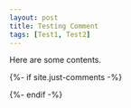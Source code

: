 ```yaml
---
layout: post
title: Testing Comment
tags: [Test1, Test2]
---
```


Here are some contents.

{%- if site.just-comments -%}
<div class="just-comments" data-apikey="{{site.just-comments}}"></div>
<script async src="https://just-comments.com/w2.js"></script>
{%- endif -%}
